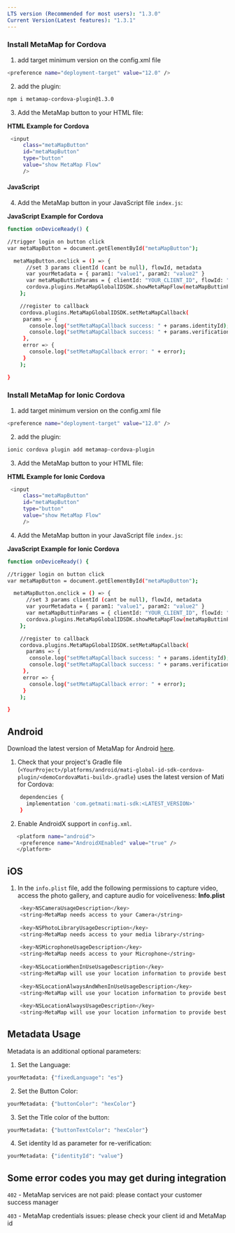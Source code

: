 ```yaml
---
LTS version (Recommended for most users): "1.3.0"
Current Version(Latest features): "1.3.1"
---
```


### Install MetaMap for Cordova

1. add target minimum version on the  config.xml file
```bash
<preference name="deployment-target" value="12.0" />
```

2. add the plugin:
```bash
npm i metamap-cordova-plugin@1.3.0
```

3. Add the MetaMap button to your HTML file:

**HTML Example for Cordova**
```bash
 <input
     class="metaMapButton"
     id="metaMapButton"
     type="button"
     value="show MetaMap Flow"
     />
 ```

<a id="cordova-javascript"></a>
#### JavaScript

4. Add the MetaMap button in your JavaScript file `index.js`:

**JavaScript Example for Cordova**

```bash
function onDeviceReady() {

//trigger login on button click
var metaMapButton = document.getElementById("metaMapButton");

  metaMapButton.onclick = () => {
      //set 3 params clientId (cant be null), flowId, metadata
      var yourMetadata = { param1: "value1", param2: "value2" }
      var metaMapButtinParams = { clientId: "YOUR_CLIENT_ID", flowId: "YOUR_FLOW_ID", metadata: yourMetadata }
      cordova.plugins.MetaMapGlobalIDSDK.showMetaMapFlow(metaMapButtinParams)
    };

    //register to callback
    cordova.plugins.MetaMapGlobalIDSDK.setMetaMapCallback(
     params => {
       console.log("setMetaMapCallback success: " + params.identityId);
       console.log("setMetaMapCallback success: " + params.verificationID);
     },
     error => {
       console.log("setMetaMapCallback error: " + error);
     }
    );

}
 ```

### Install MetaMap for Ionic Cordova


1. add target minimum version on the  config.xml file
```bash
<preference name="deployment-target" value="12.0" />
```

2. add the plugin:
```bash
ionic cordova plugin add metamap-cordova-plugin
```

3. Add the MetaMap button to your HTML file:

**HTML Example for Ionic Cordova**
```bash
 <input
     class="metaMapButton"
     id="metaMapButton"
     type="button"
     value="show MetaMap Flow"
     />
 ```


4. Add the MetaMap button in your JavaScript file `index.js`:

**JavaScript Example for Ionic Cordova**

```bash
function onDeviceReady() {

//trigger login on button click
var metaMapButton = document.getElementById("metaMapButton");

  metaMapButton.onclick = () => {
      //set 3 params clientId (cant be null), flowId, metadata
      var yourMetadata = { param1: "value1", param2: "value2" }
      var metaMapButtinParams = { clientId: "YOUR_CLIENT_ID", flowId: "YOUR_FLOW_ID", metadata: yourMetadata }
      cordova.plugins.MetaMapGlobalIDSDK.showMetaMapFlow(metaMapButtinParams)
    };

    //register to callback
    cordova.plugins.MetaMapGlobalIDSDK.setMetaMapCallback(
      params => {
       console.log("setMetaMapCallback success: " + params.identityId);
       console.log("setMetaMapCallback success: " + params.verificationID);
     },
     error => {
       console.log("setMetaMapCallback error: " + error);
     }
    );

}
 ```


## Android

Download the latest version of MetaMap for Android [here](https://search.maven.org/artifact/com.getmati/mati-sdk).

1. Check that your project's Gradle file (`<YourProject>/platforms/android/mati-global-id-sdk-cordova-plugin/<demoCordovaMati-build>.gradle`) uses the latest version of Mati for Cordova:

```bash
    dependencies {
      implementation 'com.getmati:mati-sdk:<LATEST_VERSION>'
    }
  ```

2. Enable AndroidX support in `config.xml`.

```bash
   <platform name="android">
   	<preference name="AndroidXEnabled" value="true" />
   </platform>
   ```

## iOS

1. In the `info.plist` file, add the following permissions to capture video, access the photo gallery, and capture audio for voiceliveness:
   **Info.plist**

```bash
    <key>NSCameraUsageDescription</key>
    <string>MetaMap needs access to your Camera</string>
    
    <key>NSPhotoLibraryUsageDescription</key>
    <string>MetaMap needs access to your media library</string>
    
    <key>NSMicrophoneUsageDescription</key>
    <string>MetaMap needs access to your Microphone</string>
    
    <key>NSLocationWhenInUseUsageDescription</key>
    <string>MetaMap will use your location information to provide best possible verification experience.</string>
	
    <key>NSLocationAlwaysAndWhenInUseUsageDescription</key>
	<string>MetaMap will use your location information to provide best possible verification experience.</string>
	
	<key>NSLocationAlwaysUsageDescription</key>
    <string>MetaMap will use your location information to provide best possible verification experience.</string>
   ```

## Metadata Usage

Metadata is an additional optional parameters:

1. Set the Language:
```bash
yourMetadata: {"fixedLanguage": "es"}
   ```

2. Set the Button Color:
```bash
yourMetadata: {"buttonColor": "hexColor"}
   ```

3. Set the Title color of the button:
```bash
yourMetadata: {"buttonTextColor": "hexColor"}
 ```

4. Set identity Id as parameter for re-verification:
```bash
yourMetadata: {"identityId": "value"}
```

## Some error codes you may get during integration

`402` - MetaMap services are not paid: please contact your customer success manager

`403` - MetaMap credentials issues: please check your client id and MetaMap id